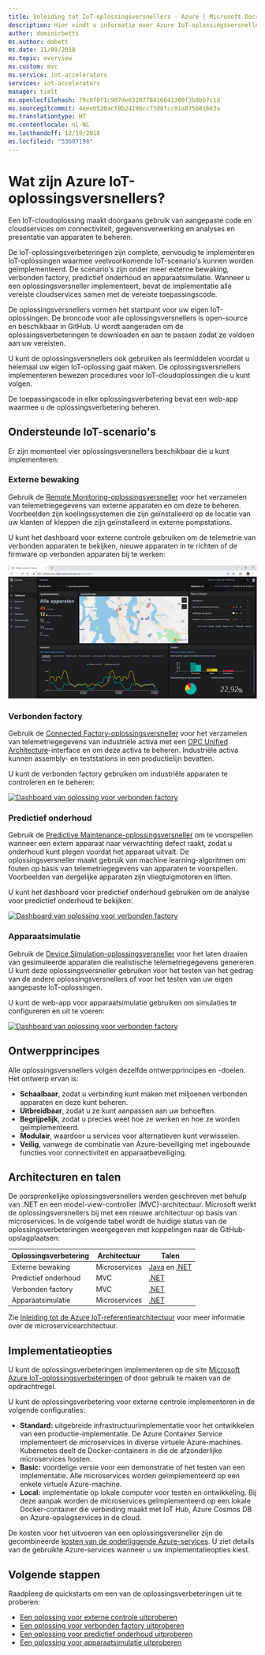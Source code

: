 ```yaml
---
title: Inleiding tot IoT-oplossingsversnellers - Azure | Microsoft Docs
description: Hier vindt u informatie over Azure IoT-oplossingsversnellers. IoT-oplossingsversnellers zijn volledige, end-to-end, kant-en-klare IoT-oplossingen.
author: dominicbetts
ms.author: dobett
ms.date: 11/09/2018
ms.topic: overview
ms.custom: mvc
ms.service: iot-accelerators
services: iot-accelerators
manager: timlt
ms.openlocfilehash: 79c8f0f1c987de6320770416641300f3b8bb7c1d
ms.sourcegitcommit: 4eeeb520acf8b2419bcc73d8fcc81a075b81663a
ms.translationtype: HT
ms.contentlocale: nl-NL
ms.lasthandoff: 12/19/2018
ms.locfileid: "53607198"
---
```

# <a name="what-are-azure-iot-solution-accelerators"></a>Wat zijn Azure IoT-oplossingsversnellers?

Een IoT-cloudoplossing maakt doorgaans gebruik van aangepaste code en cloudservices om connectiviteit, gegevensverwerking en analyses en presentatie van apparaten te beheren.

De IoT-oplossingsverbeteringen zijn complete, eenvoudig te implementeren IoT-oplossingen waarmee veelvoorkomende IoT-scenario's kunnen worden geïmplementeerd. De scenario's zijn onder meer externe bewaking, verbonden factory, predictief onderhoud en apparaatsimulatie. Wanneer u een oplossingsversneller implementeert, bevat de implementatie alle vereiste cloudservices samen met de vereiste toepassingscode.

De oplossingsversnellers vormen het startpunt voor uw eigen IoT-oplossingen. De broncode voor alle oplossingsversnellers is open-source en beschikbaar in GitHub. U wordt aangeraden om de oplossingsverbeteringen te downloaden en aan te passen zodat ze voldoen aan uw vereisten.

U kunt de oplossingsversnellers ook gebruiken als leermiddelen voordat u helemaal uw eigen IoT-oplossing gaat maken. De oplossingsversnellers implementeren bewezen procedures voor IoT-cloudoplossingen die u kunt volgen.

De toepassingscode in elke oplossingsverbetering bevat een web-app waarmee u de oplossingsverbetering beheren.

## <a name="supported-iot-scenarios"></a>Ondersteunde IoT-scenario's

Er zijn momenteel vier oplossingsversnellers beschikbaar die u kunt implementeren:

### <a name="remote-monitoring"></a>Externe bewaking

Gebruik de [Remote Monitoring-oplossingsversneller](iot-accelerators-remote-monitoring-sample-walkthrough.md) voor het verzamelen van telemetriegegevens van externe apparaten en om deze te beheren. Voorbeelden zijn koelingssystemen die zijn geïnstalleerd op de locatie van uw klanten of kleppen die zijn geïnstalleerd in externe pompstations.

U kunt het dashboard voor externe controle gebruiken om de telemetrie van verbonden apparaten te bekijken, nieuwe apparaten in te richten of de firmware op verbonden apparaten bij te werken:

[![Dashboard van oplossing voor externe controle](./media/about-iot-accelerators/rm-dashboard-inline.png)](./media/about-iot-accelerators/rm-dashboard-expanded.png#lightbox)

### <a name="connected-factory"></a>Verbonden factory

Gebruik de [Connected Factory-oplossingsversneller](iot-accelerators-connected-factory-sample-walkthrough.md) voor het verzamelen van telemetriegegevens van industriële activa met een [OPC Unified Architecture](https://opcfoundation.org/about/opc-technologies/opc-ua/)-interface en om deze activa te beheren. Industriële activa kunnen assembly- en teststations in een productielijn bevatten.

U kunt de verbonden factory gebruiken om industriële apparaten te controleren en te beheren:

[![Dashboard van oplossing voor verbonden factory](./media/about-iot-accelerators/cf-dashboard-inline.png)](./media/about-iot-accelerators/cf-dashboard-expanded.png#lightbox)

### <a name="predictive-maintenance"></a>Predictief onderhoud

Gebruik de [Predictive Maintenance-oplossingsversneller](iot-accelerators-predictive-walkthrough.md) om te voorspellen wanneer een extern apparaat naar verwachting defect raakt, zodat u onderhoud kunt plegen voordat het apparaat uitvalt. De oplossingsversneller maakt gebruik van machine learning-algoritmen om fouten op basis van telemetriegegevens van apparaten te voorspellen. Voorbeelden van dergelijke apparaten zijn vliegtuigmotoren en liften.

U kunt het dashboard voor predictief onderhoud gebruiken om de analyse voor predictief onderhoud te bekijken:

[![Dashboard van oplossing voor verbonden factory](./media/about-iot-accelerators/pm-dashboard-inline.png)](./media/about-iot-accelerators/pm-dashboard-expanded.png#lightbox)

### <a name="device-simulation"></a>Apparaatsimulatie

Gebruik de [Device Simulation-oplossingsversneller](iot-accelerators-device-simulation-overview.md) voor het laten draaien van gesimuleerde apparaten die realistische telemetriegegevens genereren. U kunt deze oplossingsversneller gebruiken voor het testen van het gedrag van de andere oplossingsversnellers of voor het testen van uw eigen aangepaste IoT-oplossingen.

U kunt de web-app voor apparaatsimulatie gebruiken om simulaties te configureren en uit te voeren:

[![Dashboard van oplossing voor verbonden factory](./media/about-iot-accelerators/ds-dashboard-inline.png)](./media/about-iot-accelerators/ds-dashboard-expanded.png#lightbox)

## <a name="design-principles"></a>Ontwerpprincipes

Alle oplossingsversnellers volgen dezelfde ontwerpprincipes en -doelen. Het ontwerp ervan is:

* **Schaalbaar**, zodat u verbinding kunt maken met miljoenen verbonden apparaten en deze kunt beheren.
* **Uitbreidbaar**, zodat u ze kunt aanpassen aan uw behoeften.
* **Begrijpelijk**, zodat u precies weet hoe ze werken en hoe ze worden geïmplementeerd.
* **Modulair**, waardoor u services voor alternatieven kunt verwisselen.
* **Veilig**, vanwege de combinatie van Azure-beveiliging met ingebouwde functies voor connectiviteit en apparaatbeveiliging.

## <a name="architectures-and-languages"></a>Architecturen en talen

De oorspronkelijke oplossingsversnellers werden geschreven met behulp van .NET en een model-view-controller (MVC)-architectuur. Microsoft werkt de oplossingsversnellers bij met een nieuwe architectuur op basis van microservices. In de volgende tabel wordt de huidige status van de oplossingsverbeteringen weergegeven met koppelingen naar de GitHub-opslagplaatsen:

| Oplossingsverbetering   | Architectuur  | Talen     |
| ---------------------- | ------------- | ------------- |
| Externe bewaking      | Microservices | [Java](https://github.com/Azure/azure-iot-pcs-remote-monitoring-java) en [.NET](https://github.com/Azure/azure-iot-pcs-remote-monitoring-dotnet) |
| Predictief onderhoud | MVC           | [.NET](https://github.com/Azure/azure-iot-predictive-maintenance)          |
| Verbonden factory      | MVC           | [.NET](https://github.com/Azure/azure-iot-connected-factory)          |
| Apparaatsimulatie      | Microservices | [.NET](https://github.com/Azure/device-simulation-dotnet)          |

Zie [Inleiding tot de Azure IoT-referentiearchitectuur](iot-accelerators-architecture-overview.md) voor meer informatie over de microservicearchitectuur.

## <a name="deployment-options"></a>Implementatieopties

U kunt de oplossingsverbeteringen implementeren op de site [Microsoft Azure IoT-oplossingsverbeteringen](https://www.azureiotsolutions.com/Accelerators#) of door gebruik te maken van de opdrachtregel.

U kunt de oplossingsverbetering voor externe controle implementeren in de volgende configuraties:

* **Standard:** uitgebreide infrastructuurimplementatie voor het ontwikkelen van een productie-implementatie. De Azure Container Service implementeert de microservices in diverse virtuele Azure-machines. Kubernetes deelt de Docker-containers in die de afzonderlijke microservices hosten.
* **Basic:** voordelige versie voor een demonstratie of het testen van een implementatie. Alle microservices worden geïmplementeerd op een enkele virtuele Azure-machine.
* **Local:** implementatie op lokale computer voor testen en ontwikkeling. Bij deze aanpak worden de microservices geïmplementeerd op een lokale Docker-container die verbinding maakt met IoT Hub, Azure Cosmos DB en Azure-opslagservices in de cloud.

De kosten voor het uitvoeren van een oplossingsversneller zijn de gecombineerde [kosten van de onderliggende Azure-services](https://azure.microsoft.com/pricing). U ziet details van de gebruikte Azure-services wanneer u uw implementatieopties kiest.

## <a name="next-steps"></a>Volgende stappen

Raadpleeg de quickstarts om een van de oplossingsverbeteringen uit te proberen:

* [Een oplossing voor externe controle uitproberen](quickstart-remote-monitoring-deploy.md)
* [Een oplossing voor verbonden factory uitproberen](quickstart-connected-factory-deploy.md)
* [Een oplossing voor predictief onderhoud uitproberen](quickstart-predictive-maintenance-deploy.md)
* [Een oplossing voor apparaatsimulatie uitproberen](quickstart-device-simulation-deploy.md)
